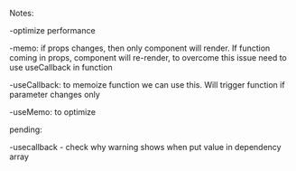 Notes:

-optimize performance

-memo: if props changes, then only component will render. If function coming in props, component will re-render, to overcome this issue need to use useCallback in function

-useCallback: to memoize function we can use this. Will trigger function if parameter changes only

-useMemo: to optimize

pending:

-usecallback - check why warning shows when put value in dependency array

